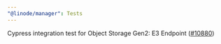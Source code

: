 ```yaml
---
"@linode/manager": Tests
---
```


Cypress integration test for Object Storage Gen2: E3 Endpoint ([#10880](https://github.com/linode/manager/pull/10880))
